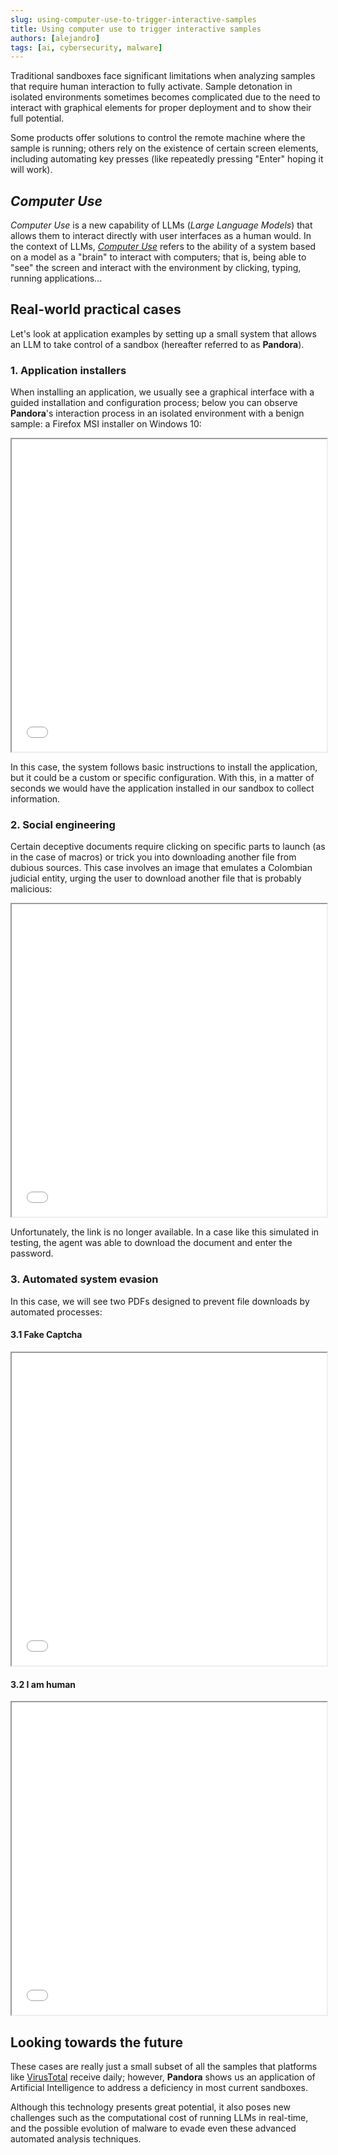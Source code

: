 ```yaml
---
slug: using-computer-use-to-trigger-interactive-samples
title: Using computer use to trigger interactive samples
authors: [alejandro]
tags: [ai, cybersecurity, malware]
---
```


Traditional sandboxes face significant limitations when analyzing samples that require human interaction to fully activate. Sample detonation in isolated environments sometimes becomes complicated due to the need to interact with graphical elements for proper deployment and to show their full potential.

Some products offer solutions to control the remote machine where the sample is running; others rely on the existence of certain screen elements, including automating key presses (like repeatedly pressing "Enter" hoping it will work).

<!-- truncate -->

## _Computer Use_

_Computer Use_ is a new capability of LLMs (_Large Language Models_) that allows them to interact directly with user interfaces as a human would. In the context of LLMs, [_Computer Use_](https://www.anthropic.com/news/3-5-models-and-computer-use) refers to the ability of a system based on a model as a "brain" to interact with computers; that is, being able to "see" the screen and interact with the environment by clicking, typing, running applications...

## Real-world practical cases

Let's look at application examples by setting up a small system that allows an LLM to take control of a sandbox (hereafter referred to as **Pandora**).

### 1. Application installers

When installing an application, we usually see a graphical interface with a guided installation and configuration process; below you can observe **Pandora**'s interaction process in an isolated environment with a benign sample: a Firefox MSI installer on Windows 10:

<iframe src="/blog/using-computer-user-to-trigger-interactive-samples/pandora-analysis-firefox-setup.html" width="100%" height="500px"></iframe>

In this case, the system follows basic instructions to install the application, but it could be a custom or specific configuration. With this, in a matter of seconds we would have the application installed in our sandbox to collect information.

### 2. Social engineering

Certain deceptive documents require clicking on specific parts to launch (as in the case of macros) or trick you into downloading another file from dubious sources. This case involves an image that emulates a Colombian judicial entity, urging the user to download another file that is probably malicious:

<iframe src="/blog/using-computer-user-to-trigger-interactive-samples/pandora-analysis-phishing-svg.html" width="100%" height="500px"></iframe>

Unfortunately, the link is no longer available. In a case like this simulated in testing, the agent was able to download the document and enter the password.

### 3. Automated system evasion

In this case, we will see two PDFs designed to prevent file downloads by automated processes:

#### 3.1 Fake Captcha

<iframe src="/blog/using-computer-user-to-trigger-interactive-samples/pandora-analysis-captcha.html" width="100%" height="500px"></iframe>

#### 3.2 I am human

<iframe src="/blog/using-computer-user-to-trigger-interactive-samples/pandora-analysis-custom-image.html" width="100%" height="500px"></iframe>

## Looking towards the future

These cases are really just a small subset of all the samples that platforms like [VirusTotal](https://www.virustotal.com/gui/home/upload) receive daily; however, **Pandora** shows us an application of Artificial Intelligence to address a deficiency in most current sandboxes.

Although this technology presents great potential, it also poses new challenges such as the computational cost of running LLMs in real-time, and the possible evolution of malware to evade even these advanced automated analysis techniques.
